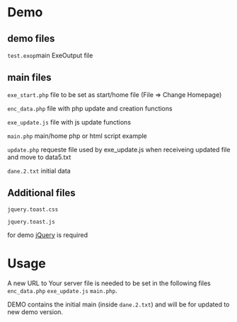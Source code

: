 # Demo
## demo files
`test.exop`main ExeOutput file

## main files
`exe_start.php` file to be set as start/home file (File => Change Homepage)

`enc_data.php` file with php update and creation functions

`exe_update.js` file with js update functions

`main.php`  main/home php or html script example

`update.php` requeste file used by exe_update.js when receiveing updated file and move to data5.txt 

`dane.2.txt` initial data

## Additional files

`jquery.toast.css`

`jquery.toast.js`

for demo [jQuery](https://jquery.com/download/) is required 

# Usage
A new URL to Your server file is needed to be set in the following files `enc_data.php` `exe_update.js` `main.php`.

DEMO contains the initial main (inside `dane.2.txt`) and will be for updated to new demo version.

